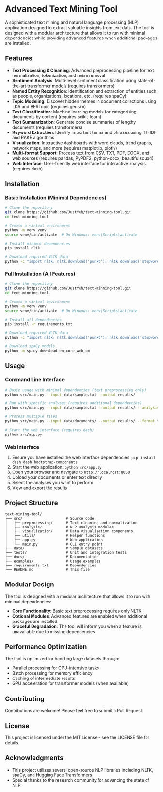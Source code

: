 # Advanced Text Mining Tool

A sophisticated text mining and natural language processing (NLP) application designed to extract valuable insights from text data. The tool is designed with a modular architecture that allows it to run with minimal dependencies while providing advanced features when additional packages are installed.

## Features

- **Text Processing & Cleaning**: Advanced preprocessing pipeline for text normalization, tokenization, and noise removal
- **Sentiment Analysis**: Multi-level sentiment classification using state-of-the-art transformer models (requires transformers)
- **Named Entity Recognition**: Identification and extraction of entities such as people, organizations, locations, etc. (requires spaCy)
- **Topic Modeling**: Discover hidden themes in document collections using LDA and BERTopic (requires gensim)
- **Text Classification**: Machine learning models for categorizing documents by content (requires scikit-learn)
- **Text Summarization**: Generate concise summaries of lengthy documents (requires transformers)
- **Keyword Extraction**: Identify important terms and phrases using TF-IDF and RAKE algorithms
- **Visualization**: Interactive dashboards with word clouds, trend graphs, network maps, and more (requires matplotlib, plotly)
- **Multi-format Support**: Process text from CSV, TXT, PDF, DOCX, and web sources (requires pandas, PyPDF2, python-docx, beautifulsoup4)
- **Web Interface**: User-friendly web interface for interactive analysis (requires dash)

## Installation

### Basic Installation (Minimal Dependencies)

```bash
# Clone the repository
git clone https://github.com/JustYuh/text-minning-tool.git
cd text-minning-tool

# Create a virtual environment
python -m venv venv
source venv/bin/activate  # On Windows: venv\Scripts\activate

# Install minimal dependencies
pip install nltk

# Download required NLTK data
python -c "import nltk; nltk.download('punkt'); nltk.download('stopwords'); nltk.download('wordnet')"
```

### Full Installation (All Features)

```bash
# Clone the repository
git clone https://github.com/JustYuh/text-minning-tool.git
cd text-minning-tool

# Create a virtual environment
python -m venv venv
source venv/bin/activate  # On Windows: venv\Scripts\activate

# Install all dependencies
pip install -r requirements.txt

# Download required NLTK data
python -c "import nltk; nltk.download('punkt'); nltk.download('stopwords'); nltk.download('wordnet')"

# Download spaCy models
python -m spacy download en_core_web_sm
```

## Usage

### Command Line Interface

```bash
# Basic usage with minimal dependencies (text preprocessing only)
python src/main.py --input data/sample.txt --output results/

# Run with specific analyses (requires additional dependencies)
python src/main.py --input data/sample.txt --output results/ --analysis sentiment,ner,topics

# Process multiple files
python src/main.py --input data/documents/ --output results/ --format txt

# Start the web interface (requires dash)
python src/app.py
```

### Web Interface

1. Ensure you have installed the web interface dependencies: `pip install dash dash-bootstrap-components`
2. Start the web application: `python src/app.py`
3. Open your browser and navigate to `http://localhost:8050`
4. Upload your documents or enter text directly
5. Select the analyses you want to perform
6. View and export the results

## Project Structure

```
text-mining-tool/
├── src/                    # Source code
│   ├── preprocessing/      # Text cleaning and normalization
│   ├── analysis/           # NLP analysis modules
│   ├── visualization/      # Data visualization components
│   ├── utils/              # Helper functions
│   ├── app.py              # Web application
│   └── main.py             # CLI entry point
├── data/                   # Sample datasets
├── tests/                  # Unit and integration tests
├── docs/                   # Documentation
├── examples/               # Usage examples
├── requirements.txt        # Dependencies
└── README.md               # This file
```

## Modular Design

The tool is designed with a modular architecture that allows it to run with minimal dependencies:

- **Core Functionality**: Basic text preprocessing requires only NLTK
- **Optional Modules**: Advanced features are enabled when additional packages are installed
- **Graceful Degradation**: The tool will inform you when a feature is unavailable due to missing dependencies

## Performance Optimization

The tool is optimized for handling large datasets through:
- Parallel processing for CPU-intensive tasks
- Batch processing for memory efficiency
- Caching of intermediate results
- GPU acceleration for transformer models (when available)

## Contributing

Contributions are welcome! Please feel free to submit a Pull Request.

## License

This project is licensed under the MIT License - see the LICENSE file for details.

## Acknowledgments

- This project utilizes several open-source NLP libraries including NLTK, spaCy, and Hugging Face Transformers
- Special thanks to the research community for advancing the state of NLP 